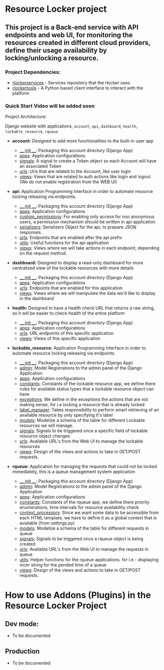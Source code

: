 # Resource Locker project
## This project is a Back-end service with API endpoints and web UI, for monitoring the resources created in different cloud providers, define their usage availability by locking/unlocking a resource.

### Project Dependencies:
 - [rlockerservices](https://github.com/jimdevops19/rlockerservices) - Services repository that the rlocker uses
 - [rlockertools](https://github.com/jimdevops19/rlockertools) -  A Python based client interface to interact with the platform

### Quick Start Video will be added soon

Project Architecture:

Django website with applications, `account`, `api`, `dashboard`, `health`, `lockable_resource`, `rqueue`
 - __account:__ Designed to add more functionalities to the built-in user app
   - [__ init __](account/__init__.py): Packaging this account directory (Django App) 
   - [apps](account/apps.py): Application configurations 
   - [signals](account/signals.py): A signal to create a Token object so each Account will have an associated Token
   - [urls](account/__urls__.py): Urls that are related to the Account, like user login
   - [views](account/views.py): Views that are related to auth actions like login and logout (We do not enable registration from the WEB UI)

 - __api:__ Application Programming Interface in order to automate resource locking releasing via endpoints.
   - [__ init __](api/__init__.py): Packaging this account directory (Django App) 
   - [apps](api/apps.py): Application configurations 
   - [custom_permissions](api/custom_permissions.py): For enabling only access for non anonymous users, a permission mechanism should be written in api application 
   - [serializers](api/serializers.py): Serializers Object for the api, to prepare JSON responses.
   - [urls](api/urls.py): Endpoints that are enabled after the api prefix
   - [utils](api/utils.py): Useful functions for the api application
   - [views](api/views.py): Views where we will take actions in each endpoint, depending on the request method. 
 
 - __dashboard:__ Designed to display a read-only dashboard for more centralized view of the lockable resources with more details
   - [__ init __](dashboard/__init__.py): Packaging this account directory (Django App) 
   - [apps](dashboard/apps.py): Application configurations 
   - [urls](dashboard/__urls__.py): Endpoints that are enabled for this application
   - [views](dashboard/views.py): Views where we will manipulate the data we'd like to display in the dashboard

 - __health:__ Designed to have a health check URL that returns a raw string, so it will be easier to check health of the entire platform
   - [__ init __](dashboard/__init__.py): Packaging this account directory (Django App) 
   - [apps](dashboard/apps.py): Application configurations 
   - [urls](dashboard/__urls__.py): URL endpoints of this specific application
   - [views](dashboard/views.py): Views of this specific application

 - __lockable_resource:__ Application Programming Interface in order to automate resource locking releasing via endpoints.
   - [__ init __](lockable_resource/__init__.py): Packaging this account directory (Django App) 
   - [admin](lockable_resource/admin.py): Model Registrations to the admin panel of the Django Application 
   - [apps](lockable_resource/apps.py): Application configurations
   - [constants](lockable_resource/constants.py): Constants of the lockable resource app, we define there rules for available status types that a lockable resource object can have
   - [exceptions](lockable_resource/exceptions.py): We define in the exceptions the actions that are not making sense, for i.e locking a resource that is already locked
   - [label_manager](lockable_resource/label_manager.py): Takes responsibility to perform smart retrieving of an available resource by only specifying it's label
   - [models](lockable_resource/models.py): Modelize a schema of the table for different Lockable resources we will manage.
   - [signals](lockable_resource/signals.py): Signals to be triggered once a specific field of lockable resource object changes
   - [urls](lockable_resource/urls.py): Available URL's from the Web UI to manage the lockable resources
   - [views](lockable_resource/views.py): Design of the views and actions to take in GET/POST requests.
   
 - __rqueue:__ Application for managing the requests that could not be locked immediately, this is a queue management system application
   - [__ init __](rqueue/__init__.py): Packaging this account directory (Django App) 
   - [admin](rqueue/admin.py): Model Registrations to the admin panel of the Django Application 
   - [apps](rqueue/apps.py): Application configurations
   - [constants](rqueue/constants.py): Constants of the rqueue app, we define there priority enumerations, time intervals for resource availability check
   - [context_processors](rqueue/context_processors.py): Since we want some data to be accessible from each HTML template, we have to define it as a global context that is available (from settings.py)
   - [models](rqueue/models.py): Modelize a schema of the table for different requests in queue
   - [signals](rqueue/signals.py): Signals to be triggered once a rqueue object is being created.
   - [urls](rqueue/urls.py): Available URL's from the Web UI to manage the requests in queue
   - [utils](rqueue/urls.py): Helper functions for the rqueue applications. for i.e - displaying nicer string for the pended time of a queue
   - [views](rqueue/views.py): Design of the views and actions to take in GET/POST requests.


# How to use Addons (Plugins) in the Resource Locker Project

## Dev mode:
 - To be documented

## Production
 - To be documented